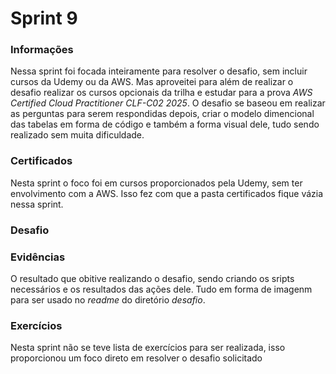 # Sprint 9
### Informações
Nessa sprint foi focada inteiramente para resolver o desafio, sem incluir cursos da Udemy ou da AWS. Mas aproveitei para além de realizar o desafio realizar os cursos opcionais da trilha e estudar para a prova *AWS Certified Cloud Practitioner CLF-C02 2025*. O desafio se baseou em realizar as perguntas para serem respondidas depois, criar o modelo dimencional das tabelas em forma de código e também a forma visual dele, tudo sendo realizado sem muita dificuldade.

### Certificados
Nesta sprint o foco foi em cursos proporcionados pela Udemy, sem ter envolvimento com a AWS. Isso fez com que a pasta certificados fique vázia nessa sprint.
### Desafio

### Evidências
O resultado que obitive realizando o desafio, sendo criando os sripts necessários e os resultados das ações dele. Tudo em forma de imagenm para ser usado no *readme* do diretório *desafio*.

### Exercícios
Nesta sprint não se teve lista de exercícios para ser realizada, isso proporcionou um foco direto em resolver o desafio solicitado
